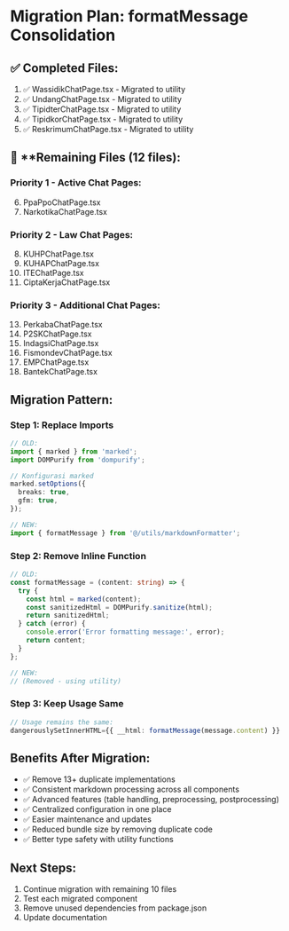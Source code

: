 # Migration Plan: formatMessage Consolidation

## ✅ **Completed Files:**
1. ✅ WassidikChatPage.tsx - Migrated to utility
2. ✅ UndangChatPage.tsx - Migrated to utility  
3. ✅ TipidterChatPage.tsx - Migrated to utility
4. ✅ TipidkorChatPage.tsx - Migrated to utility
5. ✅ ReskrimumChatPage.tsx - Migrated to utility

## 🔄 **Remaining Files (12 files):

### **Priority 1 - Active Chat Pages:**
6. PpaPpoChatPage.tsx
7. NarkotikaChatPage.tsx

### **Priority 2 - Law Chat Pages:**
8. KUHPChatPage.tsx
9. KUHAPChatPage.tsx
10. ITEChatPage.tsx
11. CiptaKerjaChatPage.tsx

### **Priority 3 - Additional Chat Pages:**
13. PerkabaChatPage.tsx
14. P2SKChatPage.tsx
15. IndagsiChatPage.tsx
16. FismondevChatPage.tsx
17. EMPChatPage.tsx
18. BantekChatPage.tsx

## **Migration Pattern:**

### **Step 1: Replace Imports**
```typescript
// OLD:
import { marked } from 'marked';
import DOMPurify from 'dompurify';

// Konfigurasi marked
marked.setOptions({
  breaks: true,
  gfm: true,
});

// NEW:
import { formatMessage } from '@/utils/markdownFormatter';
```

### **Step 2: Remove Inline Function**
```typescript
// OLD:
const formatMessage = (content: string) => {
  try {
    const html = marked(content);
    const sanitizedHtml = DOMPurify.sanitize(html);
    return sanitizedHtml;
  } catch (error) {
    console.error('Error formatting message:', error);
    return content;
  }
};

// NEW:
// (Removed - using utility)
```

### **Step 3: Keep Usage Same**
```typescript
// Usage remains the same:
dangerouslySetInnerHTML={{ __html: formatMessage(message.content) }}
```

## **Benefits After Migration:**
- ✅ Remove 13+ duplicate implementations
- ✅ Consistent markdown processing across all components
- ✅ Advanced features (table handling, preprocessing, postprocessing)
- ✅ Centralized configuration in one place
- ✅ Easier maintenance and updates
- ✅ Reduced bundle size by removing duplicate code
- ✅ Better type safety with utility functions

## **Next Steps:**
1. Continue migration with remaining 10 files
2. Test each migrated component
3. Remove unused dependencies from package.json
4. Update documentation 